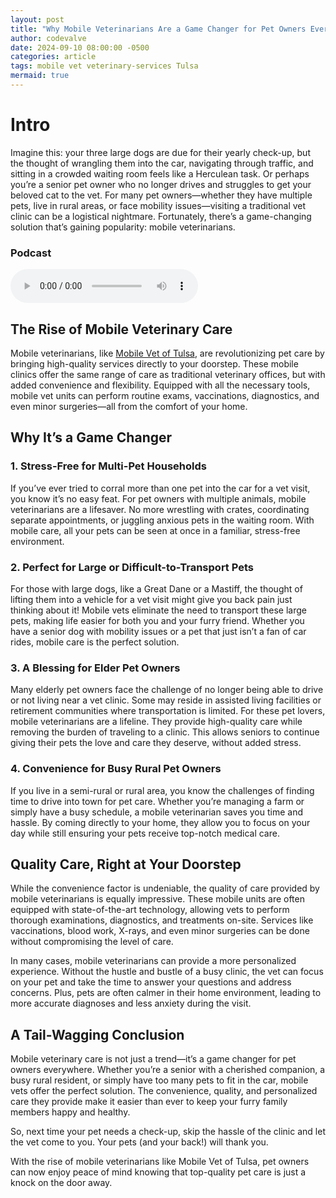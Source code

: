```yaml
---
layout: post
title: "Why Mobile Veterinarians Are a Game Changer for Pet Owners Everywhere"
author: codevalve
date: 2024-09-10 08:00:00 -0500
categories: article
tags: mobile vet veterinary-services Tulsa
mermaid: true
---
```


# Intro

Imagine this: your three large dogs are due for their yearly check-up, but the thought of wrangling them into the car, navigating through traffic, and sitting in a crowded waiting room feels like a Herculean task. Or perhaps you’re a senior pet owner who no longer drives and struggles to get your beloved cat to the vet. For many pet owners—whether they have multiple pets, live in rural areas, or face mobility issues—visiting a traditional vet clinic can be a logistical nightmare. Fortunately, there’s a game-changing solution that’s gaining popularity: mobile veterinarians.

### Podcast

<audio ref='postcast' src="https://codevalve.com/wp-content/uploads/2024/09/Mobile-Vet-Of-Tulsa-PodcastRadio-Spot.mp3" controls></audio>


## The Rise of Mobile Veterinary Care

Mobile veterinarians, like [Mobile Vet of Tulsa](https://www.mobilevetoftulsa.com/about-us/), are revolutionizing pet care by bringing high-quality services directly to your doorstep. These mobile clinics offer the same range of care as traditional veterinary offices, but with added convenience and flexibility. Equipped with all the necessary tools, mobile vet units can perform routine exams, vaccinations, diagnostics, and even minor surgeries—all from the comfort of your home.

## Why It’s a Game Changer

### 1. Stress-Free for Multi-Pet Households
If you’ve ever tried to corral more than one pet into the car for a vet visit, you know it’s no easy feat. For pet owners with multiple animals, mobile veterinarians are a lifesaver. No more wrestling with crates, coordinating separate appointments, or juggling anxious pets in the waiting room. With mobile care, all your pets can be seen at once in a familiar, stress-free environment.

### 2. Perfect for Large or Difficult-to-Transport Pets
For those with large dogs, like a Great Dane or a Mastiff, the thought of lifting them into a vehicle for a vet visit might give you back pain just thinking about it! Mobile vets eliminate the need to transport these large pets, making life easier for both you and your furry friend. Whether you have a senior dog with mobility issues or a pet that just isn’t a fan of car rides, mobile care is the perfect solution.

### 3. A Blessing for Elder Pet Owners
Many elderly pet owners face the challenge of no longer being able to drive or not living near a vet clinic. Some may reside in assisted living facilities or retirement communities where transportation is limited. For these pet lovers, mobile veterinarians are a lifeline. They provide high-quality care while removing the burden of traveling to a clinic. This allows seniors to continue giving their pets the love and care they deserve, without added stress.

### 4. Convenience for Busy Rural Pet Owners
If you live in a semi-rural or rural area, you know the challenges of finding time to drive into town for pet care. Whether you’re managing a farm or simply have a busy schedule, a mobile veterinarian saves you time and hassle. By coming directly to your home, they allow you to focus on your day while still ensuring your pets receive top-notch medical care.

## Quality Care, Right at Your Doorstep

While the convenience factor is undeniable, the quality of care provided by mobile veterinarians is equally impressive. These mobile units are often equipped with state-of-the-art technology, allowing vets to perform thorough examinations, diagnostics, and treatments on-site. Services like vaccinations, blood work, X-rays, and even minor surgeries can be done without compromising the level of care.

In many cases, mobile veterinarians can provide a more personalized experience. Without the hustle and bustle of a busy clinic, the vet can focus on your pet and take the time to answer your questions and address concerns. Plus, pets are often calmer in their home environment, leading to more accurate diagnoses and less anxiety during the visit.

## A Tail-Wagging Conclusion

Mobile veterinary care is not just a trend—it’s a game changer for pet owners everywhere. Whether you’re a senior with a cherished companion, a busy rural resident, or simply have too many pets to fit in the car, mobile vets offer the perfect solution. The convenience, quality, and personalized care they provide make it easier than ever to keep your furry family members happy and healthy.

So, next time your pet needs a check-up, skip the hassle of the clinic and let the vet come to you. Your pets (and your back!) will thank you.

With the rise of mobile veterinarians like Mobile Vet of Tulsa, pet owners can now enjoy peace of mind knowing that top-quality pet care is just a knock on the door away.
